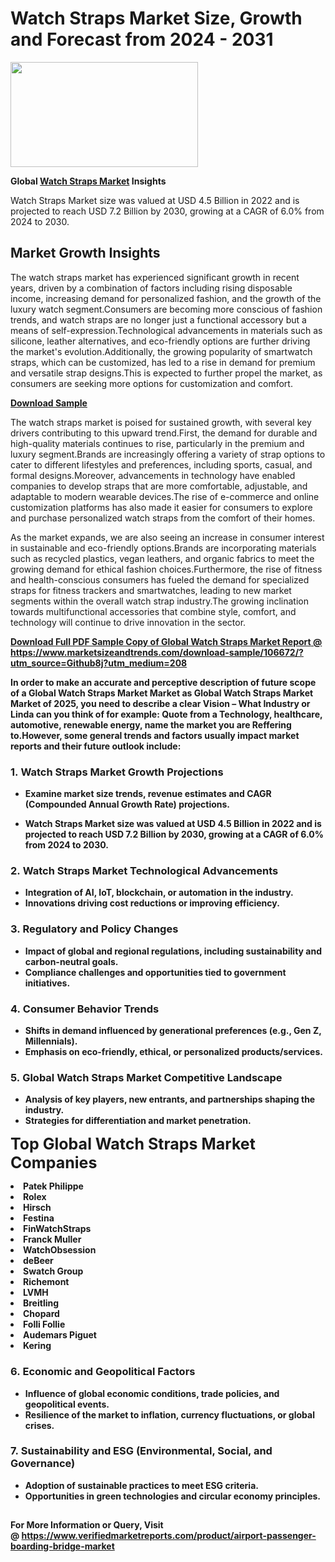 <H1>Watch Straps Market Size, Growth and Forecast from 2024 - 2031</H1><img class="aligncenter size-medium wp-image-584254" src="https://thirdeyenews.in/wp-content/uploads/2024/09/Global-Market-Research-300x168.jpeg" alt="" width="300" height="168" /><p><strong>Global&nbsp;<a href="https://www.marketsizeandtrends.com/download-sample/106672/?utm_source=Github8j?utm_medium=208">Watch Straps Market</a> Insights</strong></p><p>Watch Straps Market size was valued at USD 4.5 Billion in 2022 and is projected to reach USD 7.2 Billion by 2030, growing at a CAGR of 6.0% from 2024 to 2030.</p><p><h2>Market Growth Insights</h2> <p>The watch straps market has experienced significant growth in recent years, driven by a combination of factors including rising disposable income, increasing demand for personalized fashion, and the growth of the luxury watch segment.Consumers are becoming more conscious of fashion trends, and watch straps are no longer just a functional accessory but a means of self-expression.Technological advancements in materials such as silicone, leather alternatives, and eco-friendly options are further driving the market's evolution.Additionally, the growing popularity of smartwatch straps, which can be customized, has led to a rise in demand for premium and versatile strap designs.This is expected to further propel the market, as consumers are seeking more options for customization and comfort.</p> <p><strong><a href="#">Download Sample</a></strong></p> <p>The watch straps market is poised for sustained growth, with several key drivers contributing to this upward trend.First, the demand for durable and high-quality materials continues to rise, particularly in the premium and luxury segment.Brands are increasingly offering a variety of strap options to cater to different lifestyles and preferences, including sports, casual, and formal designs.Moreover, advancements in technology have enabled companies to develop straps that are more comfortable, adjustable, and adaptable to modern wearable devices.The rise of e-commerce and online customization platforms has also made it easier for consumers to explore and purchase personalized watch straps from the comfort of their homes.</p> <p>As the market expands, we are also seeing an increase in consumer interest in sustainable and eco-friendly options.Brands are incorporating materials such as recycled plastics, vegan leathers, and organic fabrics to meet the growing demand for ethical fashion choices.Furthermore, the rise of fitness and health-conscious consumers has fueled the demand for specialized straps for fitness trackers and smartwatches, leading to new market segments within the overall watch strap industry.The growing inclination towards multifunctional accessories that combine style, comfort, and technology will continue to drive innovation in the sector.</p> <p><strong><a href="#"></p><p><span class=""><strong>Download Full PDF Sample Copy of Global Watch Straps Market Report</strong> @ <a href="https://www.marketsizeandtrends.com/download-sample/106672/?utm_source=Github8j?utm_medium=208" target="_blank">https://www.marketsizeandtrends.com/download-sample/106672/?utm_source=Github8j?utm_medium=208</a></span></p><p>In order to make an accurate and perceptive description of future scope of a Global&nbsp;Watch Straps Market Market as Global&nbsp;Watch Straps Market Market of 2025, you need to describe a clear Vision &ndash; What Industry or Linda can you think of for example: Quote from a Technology, healthcare, automotive, renewable energy, name the market you are Reffering to.However, some general trends and factors usually impact market reports and their future outlook include:</p><h3>1.&nbsp;<strong>Watch Straps Market Growth Projections</strong></h3><ul><li>Examine market size trends, revenue estimates and CAGR (Compounded Annual Growth Rate) projections.</li><li><p>Watch Straps Market size was valued at USD 4.5 Billion in 2022 and is projected to reach USD 7.2 Billion by 2030, growing at a CAGR of 6.0% from 2024 to 2030.</p></li></ul><h3>2.&nbsp;<strong>Watch Straps Market Technological Advancements</strong></h3><ul><li>Integration of AI, IoT, blockchain, or automation in the industry.</li><li>Innovations driving cost reductions or improving efficiency.</li></ul><h3>3.&nbsp;<strong>Regulatory and Policy Changes</strong></h3><ul><li>Impact of global and regional regulations, including sustainability and carbon-neutral goals.</li><li>Compliance challenges and opportunities tied to government initiatives.</li></ul><h3>4.&nbsp;<strong>Consumer Behavior Trends</strong></h3><ul><li>Shifts in demand influenced by generational preferences (e.g., Gen Z, Millennials).</li><li>Emphasis on eco-friendly, ethical, or personalized products/services.</li></ul><h3>5.&nbsp;<strong>Global Watch Straps Market Competitive Landscape</strong></h3><ul><li>Analysis of key players, new entrants, and partnerships shaping the industry.</li><li>Strategies for differentiation and market penetration.</li></ul><p data-pm-slice="1 1 []"><span style="color: inherit; font-family: inherit; font-size: 25px;">Top Global Watch Straps Market Companies</span></p><div class="" data-test-id=""><p><li>Patek Philippe</li><li> Rolex</li><li> Hirsch</li><li> Festina</li><li> FinWatchStraps</li><li> Franck Muller</li><li> WatchObsession</li><li> deBeer</li><li> Swatch Group</li><li> Richemont</li><li> LVMH</li><li> Breitling</li><li> Chopard</li><li> Folli Follie</li><li> Audemars Piguet</li><li> Kering</li></p></div><h3>6.&nbsp;<strong>Economic and Geopolitical Factors</strong></h3><ul><li>Influence of global economic conditions, trade policies, and geopolitical events.</li><li>Resilience of the market to inflation, currency fluctuations, or global crises.</li></ul><h3>7.&nbsp;<strong>Sustainability and ESG (Environmental, Social, and Governance)</strong></h3><ul><li>Adoption of sustainable practices to meet ESG criteria.</li><li>Opportunities in green technologies and circular economy principles.</li></ul><h2><strong style="font-size: 14px;">For More Information or Query, Visit @&nbsp;</strong><a style="background-color: #ffffff; font-size: 14px;" href="https://www.marketsizeandtrends.com/report/watch-straps-market/" target="_blank">https://www.verifiedmarketreports.com/product/airport-passenger-boarding-bridge-market</a></h2>